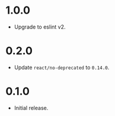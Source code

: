 1.0.0
==================
 - Upgrade to eslint v2.

0.2.0
==================
 - Update `react/no-deprecated` to `0.14.0`.

0.1.0
==================
 - Initial release.
